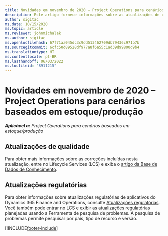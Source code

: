```yaml
---
title: Novidades em novembro de 2020 – Project Operations para cenários baseados em estoque/produção
description: Este artigo fornece informações sobre as atualizações de qualidade disponíveis na versão de novembro de 2020 do Project Operations para cenários baseados em estoque/produção.
author: sigitac
ms.date: 10/15/2020
ms.topic: article
ms.reviewer: johnmichalak
ms.author: sigitac
ms.openlocfilehash: 67f71aa045dc3c9dd513462709db79436c971b7b
ms.sourcegitcommit: 6cfc50d89528df977a8f6a55c1ad39d99800d9b4
ms.translationtype: HT
ms.contentlocale: pt-BR
ms.lasthandoff: 06/03/2022
ms.locfileid: "8911215"
---
```

# <a name="whats-new-november-2020---project-operations-for-stockedproduction-based-scenarios"></a>Novidades em novembro de 2020 – Project Operations para cenários baseados em estoque/produção

_**Aplicável a:** Project Operations para cenários baseados em estoque/produção_

## <a name="quality-updates"></a>Atualizações de qualidade

Para obter mais informações sobre as correções incluídas nesta atualização, entre no Lifecycle Services (LCS) e exiba o [artigo da Base de Dados de Conhecimento](https://fix.lcs.dynamics.com/Issue/Details?bugId=488609&amp;dbType=3&amp;qc=8251e8e1d5e2386de850599926c1adc3fec8e2ba25308036d22cdfe0a1c28fc7).

## <a name="regulatory-updates"></a>Atualizações regulatórias

Para obter informações sobre atualizações regulatórias de aplicativos do Dynamics 365 Finance and Operations, consulte [Atualizações regulatórias](/dynamics365/finance/localizations/regulatory-updates). Você também pode entrar no LCS e exibir as atualizações regulatórias planejadas usando a Ferramenta de pesquisa de problemas. A pesquisa de problemas permite pesquisar por país, tipo de recurso e versão.


[!INCLUDE[footer-include](../../includes/footer-banner.md)]